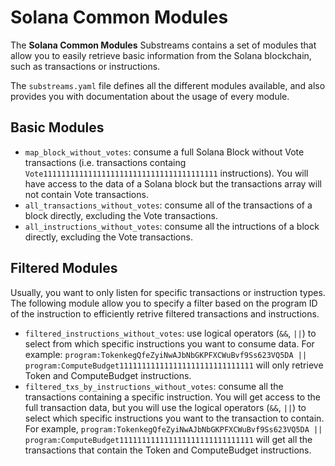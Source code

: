 # Solana Common Modules

The **Solana Common Modules** Substreams contains a set of modules that allow you to easily retrieve basic information from the Solana blockchain, such as transactions or instructions.

The `substreams.yaml` file defines all the different modules available, and also provides you with documentation about the usage of every module.

## Basic Modules

- `map_block_without_votes`: consume a full Solana Block without Vote transactions (i.e. transactions containg `Vote111111111111111111111111111111111111111` instructions). You will have access to the data of a Solana block but the transactions array will not contain Vote transactions.
- `all_transactions_without_votes`: consume all of the transactions of a block directly, excluding the Vote transactions.
- `all_instructions_without_votes`: consume all the intructions of a block directly, excluding the Vote transactions.

## Filtered Modules

Usually, you want to only listen for specific transactions or instruction types. The following module allow you to specify a filter based on the program ID of the instruction to efficiently retrive filtered transactions and instructions.

- `filtered_instructions_without_votes`: use logical operators (`&&`, `||`) to select from which specific instructions you want to consume data. For example: `program:TokenkegQfeZyiNwAJbNbGKPFXCWuBvf9Ss623VQ5DA || program:ComputeBudget111111111111111111111111111111` will only retrieve Token and ComputeBudget instructions.
- `filtered_txs_by_instructions_without_votes`: consume all the transactions containing a specific instruction. You will get access to the full transaction data, but you will use the logical operators (`&&`, `||`) to select which specific instructions you want to the transaction to contain. For example, `program:TokenkegQfeZyiNwAJbNbGKPFXCWuBvf9Ss623VQ5DA || program:ComputeBudget111111111111111111111111111111` will get all the transactions that contain the Token and ComputeBudget instructions.